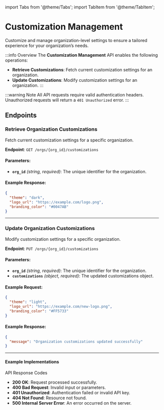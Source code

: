 import Tabs from '@theme/Tabs';
import TabItem from '@theme/TabItem';

# Customization Management

Customize and manage organization-level settings to ensure a tailored experience for your organization’s needs.

:::info Overview
The **Customization Management** API enables the following operations:
- **Retrieve Customizations**: Fetch current customization settings for an organization.
- **Update Customizations**: Modify customization settings for an organization.
  :::

:::warning Note
All API requests require valid authentication headers. Unauthorized requests will return a `401 Unauthorized` error.
:::

## Endpoints

### Retrieve Organization Customizations

Fetch current customization settings for a specific organization.

**Endpoint**: `GET /orgs/{org_id}/customizations`

#### Parameters:
- **`org_id`** *(string, required)*: The unique identifier for the organization.

#### Example Response:
```json
{
  "theme": "dark",
  "logo_url": "https://example.com/logo.png",
  "branding_color": "#0047AB"
}
```

---

### Update Organization Customizations

Modify customization settings for a specific organization.

**Endpoint**: `PUT /orgs/{org_id}/customizations`

#### Parameters:
- **`org_id`** *(string, required)*: The unique identifier for the organization.
- **`customizations`** *(object, required)*: The updated customizations object.

#### Example Request:
```json
{
  "theme": "light",
  "logo_url": "https://example.com/new-logo.png",
  "branding_color": "#FF5733"
}

```

#### Example Response:
```json
{
  "message": "Organization customizations updated successfully"
}

```
---


#### Example Implementations
<!-- TODO: Include code implementation tabs -->


API Response Codes
- **200 OK**: Request processed successfully.
- **400 Bad Request**: Invalid input or parameters.
- **401 Unauthorized**: Authentication failed or invalid API key.
- **404 Not Found**: Resource not found.
- **500 Internal Server Error**: An error occurred on the server.




